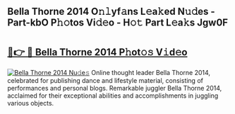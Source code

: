## Bella Thorne 2014 O𝚗𝚕yf𝚊ns L𝚎a𝚔ed N𝚞𝚍es - Part-kbO P𝚑𝚘tos Vi𝚍𝚎o - H𝚘𝚝 Part L𝚎a𝚔s Jgw0F

# <h2><a href="http://kfa04ge.oniu.top/?m=Bella+Thorne+2014">🔗👉 🔴 Bella Thorne 2014 P𝚑ot𝚘𝚜 V𝚒d𝚎o</a></h2>

[![Bella Thorne 2014 Nu𝚍e𝚜](https://i.imgur.com/0qMVB7G.gif)](http://kfa04ge.oniu.top/?m=Bella+Thorne+2014)
Online thought leader Bella Thorne 2014, celebrated for publishing dance and lifestyle material, consisting of performances and personal blogs. Remarkable juggler Bella Thorne 2014, acclaimed for their exceptional abilities and accomplishments in juggling various objects.  
